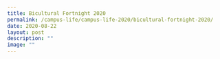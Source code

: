 ```yaml
---
title: Bicultural Fortnight 2020
permalink: /campus-life/campus-life-2020/bicultural-fortnight-2020/
date: 2020-08-22
layout: post
description: ""
image: ""
---
```

